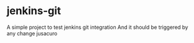 # jenkins-git

A simple project to test jenkins git integration
And it should be triggered by any change
jusacuro
